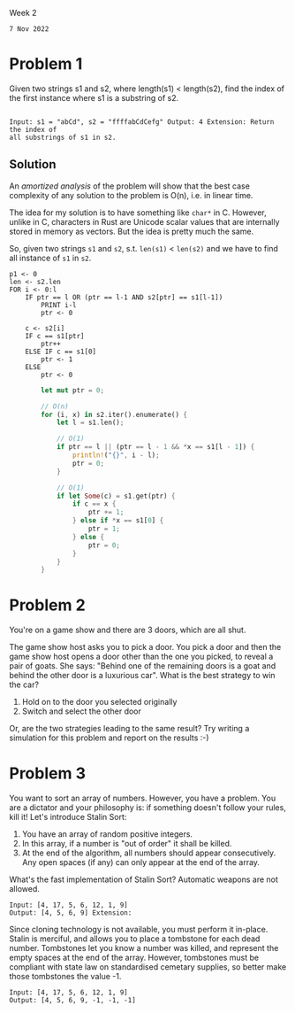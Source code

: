 Week 2

`7 Nov 2022`

# Problem 1

Given two strings s1 and s2, where length(s1) < length(s2), find the index of
the first instance where s1 is a substring of s2.

```

Input: s1 = "abCd", s2 = "ffffabCdCefg" Output: 4 Extension: Return the index of
all substrings of s1 in s2.
```

## Solution

An _amortized analysis_ of the problem will show that the best case complexity
of any solution to the problem is O(n), i.e. in linear time.

The idea for my solution is to have something like `char*` in C. However, unlike
in C, characters in Rust are Unicode scalar values that are internally stored in
memory as vectors. But the idea is pretty much the same.

So, given two strings `s1` and `s2`, s.t. `len(s1)` < `len(s2)` and we have to
find all instance of `s1` in `s2`.

```pseudo
p1 <- 0
len <- s2.len
FOR i <- 0:l
	IF ptr == l OR (ptr == l-1 AND s2[ptr] == s1[l-1])
		PRINT i-l
		ptr <- 0

	c <- s2[i]
	IF c == s1[ptr]
		ptr++
	ELSE IF c == s1[0]
		ptr <- 1
	ELSE
		ptr <- 0
```

```rust
		let mut ptr = 0;

		// O(n)
		for (i, x) in s2.iter().enumerate() {
			let l = s1.len();

			// O(1)
			if ptr == l || (ptr == l - 1 && *x == s1[l - 1]) {
				println!("{}", i - l);
				ptr = 0;
			}

			// O(1)
			if let Some(c) = s1.get(ptr) {
				if c == x {
					ptr += 1;
				} else if *x == s1[0] {
					ptr = 1;
				} else {
					ptr = 0;
				}
			}
		}
```

# Problem 2

You're on a game show and there are 3 doors, which are all shut.

The game show host asks you to pick a door. You pick a door and then the game
show host opens a door other than the one you picked, to reveal a pair of goats.
She says: "Behind one of the remaining doors is a goat and behind the other door
is a luxurious car". What is the best strategy to win the car?

1. Hold on to the door you selected originally
2. Switch and select the other door

Or, are the two strategies leading to the same result? Try writing a simulation
for this problem and report on the results :-)

# Problem 3

You want to sort an array of numbers. However, you have a problem. You are a
dictator and your philosophy is: if something doesn't follow your rules, kill
it! Let's introduce Stalin Sort:

1. You have an array of random positive integers.
2. In this array, if a number is "out of order" it shall be killed.
3. At the end of the algorithm, all numbers should appear consecutively. Any
   open spaces (if any) can only appear at the end of the array.

What's the fast implementation of Stalin Sort? Automatic weapons are not
allowed.

```
Input: [4, 17, 5, 6, 12, 1, 9]
Output: [4, 5, 6, 9] Extension:
```

Since cloning technology is not available, you must perform it in-place. Stalin
is merciful, and allows you to place a tombstone for each dead number.
Tombstones let you know a number was killed, and represent the empty spaces at
the end of the array. However, tombstones must be compliant with state law on
standardised cemetary supplies, so better make those tombstones the value -1.

```
Input: [4, 17, 5, 6, 12, 1, 9]
Output: [4, 5, 6, 9, -1, -1, -1]
```
